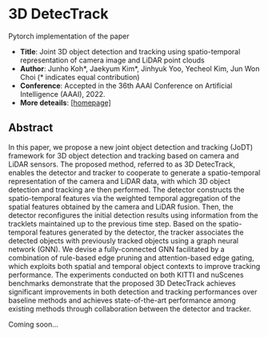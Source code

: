 # 3D DetecTrack
Pytorch implementation of the paper
* **Title**: Joint 3D object detection and tracking using spatio-temporal representation of camera image and LiDAR point clouds
* **Author**: Junho Koh*, Jaekyum Kim*, Jinhyuk Yoo, Yecheol Kim, Jun Won Choi (* indicates equal contribution)
* **Conference**: Accepted in the 36th AAAI Conference on Artificial Intelligence (AAAI), 2022.
* **More deteails**: [[homepage]](https://sites.google.com/view/junhokoh/aaai2022?authuser=0)
## Abstract
In this paper, we propose a new joint object detection and tracking (JoDT) framework for 3D object detection and tracking based on camera and LiDAR sensors. The proposed method, referred to as 3D DetecTrack, enables the detector and tracker to cooperate to generate a spatio-temporal representation of the camera and LiDAR data, with which 3D object detection and tracking are then performed. The detector constructs the spatio-temporal features via the weighted temporal aggregation of the spatial features obtained by the camera and LiDAR fusion. Then, the detector reconfigures the initial detection results using information from the tracklets maintained up to the previous time step. Based on the spatio-temporal features generated by the detector, the tracker associates the detected objects with previously tracked objects using a graph neural network (GNN). We devise a fully-connected GNN facilitated by a combination of rule-based edge pruning and attention-based edge gating, which exploits both spatial and temporal object contexts to improve tracking performance. The experiments conducted on both KITTI and nuScenes benchmarks demonstrate that the proposed 3D DetecTrack achieves significant improvements in both detection and tracking performances over baseline methods and achieves state-of-the-art performance among existing methods through collaboration between the detector and tracker.

Coming soon...
